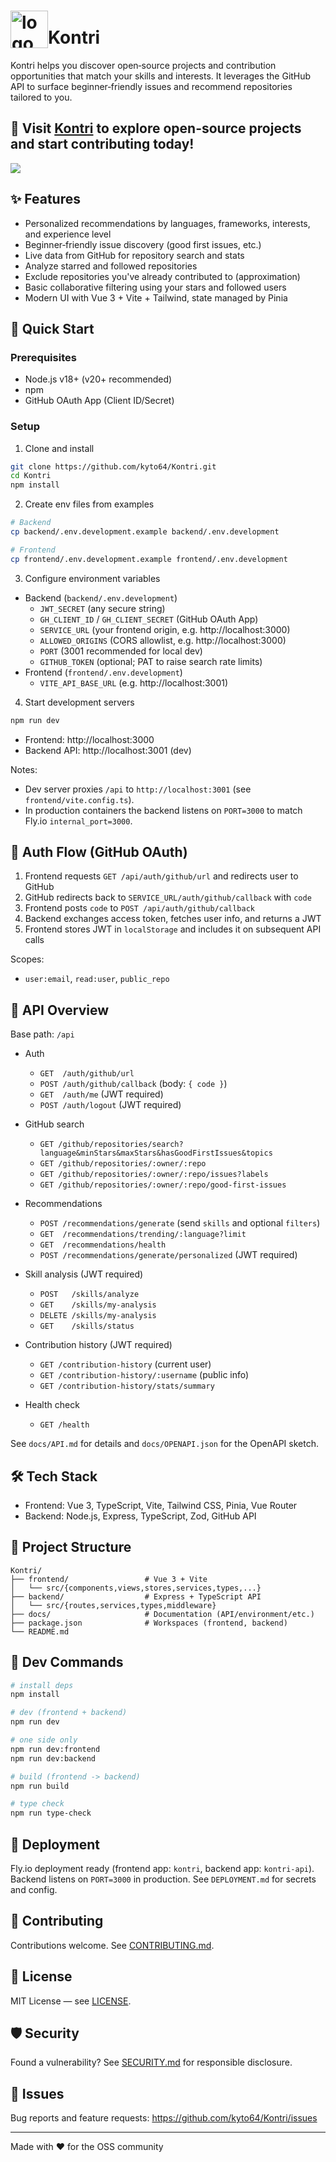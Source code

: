 # <img src="https://github.com/user-attachments/assets/b3caa1c3-3552-412f-8b1d-e57fac23701a" alt="logo" width="60" height="60" style="vertical-align: text-bottom;">Kontri

Kontri helps you discover open‑source projects and contribution opportunities that match your skills and interests. It leverages the GitHub API to surface beginner‑friendly issues and recommend repositories tailored to you.

## 🫵 Visit [Kontri](https://kontri.kyto64.com) to explore open-source projects and start contributing today!

<kbd><img src="https://github.com/user-attachments/assets/713d625b-874d-4e52-ae12-4b4fd4c3750c" /></kbd>

## ✨ Features

- Personalized recommendations by languages, frameworks, interests, and experience level
- Beginner‑friendly issue discovery (good first issues, etc.)
- Live data from GitHub for repository search and stats
- Analyze starred and followed repositories
- Exclude repositories you've already contributed to (approximation)
- Basic collaborative filtering using your stars and followed users
- Modern UI with Vue 3 + Vite + Tailwind, state managed by Pinia

## 🚀 Quick Start

### Prerequisites
- Node.js v18+ (v20+ recommended)
- npm
- GitHub OAuth App (Client ID/Secret)

### Setup

1) Clone and install
```bash
git clone https://github.com/kyto64/Kontri.git
cd Kontri
npm install
```

2) Create env files from examples
```bash
# Backend
cp backend/.env.development.example backend/.env.development

# Frontend
cp frontend/.env.development.example frontend/.env.development
```

3) Configure environment variables
- Backend (`backend/.env.development`)
  - `JWT_SECRET` (any secure string)
  - `GH_CLIENT_ID` / `GH_CLIENT_SECRET` (GitHub OAuth App)
  - `SERVICE_URL` (your frontend origin, e.g. http://localhost:3000)
  - `ALLOWED_ORIGINS` (CORS allowlist, e.g. http://localhost:3000)
  - `PORT` (3001 recommended for local dev)
  - `GITHUB_TOKEN` (optional; PAT to raise search rate limits)
- Frontend (`frontend/.env.development`)
  - `VITE_API_BASE_URL` (e.g. http://localhost:3001)

4) Start development servers
```bash
npm run dev
```
- Frontend: http://localhost:3000
- Backend API: http://localhost:3001 (dev)

Notes:
- Dev server proxies `/api` to `http://localhost:3001` (see `frontend/vite.config.ts`).
- In production containers the backend listens on `PORT=3000` to match Fly.io `internal_port=3000`.

## 🔐 Auth Flow (GitHub OAuth)

1. Frontend requests `GET /api/auth/github/url` and redirects user to GitHub
2. GitHub redirects back to `SERVICE_URL/auth/github/callback` with `code`
3. Frontend posts `code` to `POST /api/auth/github/callback`
4. Backend exchanges access token, fetches user info, and returns a JWT
5. Frontend stores JWT in `localStorage` and includes it on subsequent API calls

Scopes:
- `user:email`, `read:user`, `public_repo`

## 🧩 API Overview

Base path: `/api`

- Auth
  - `GET  /auth/github/url`
  - `POST /auth/github/callback` (body: `{ code }`)
  - `GET  /auth/me` (JWT required)
  - `POST /auth/logout` (JWT required)

- GitHub search
  - `GET /github/repositories/search?language&minStars&maxStars&hasGoodFirstIssues&topics`
  - `GET /github/repositories/:owner/:repo`
  - `GET /github/repositories/:owner/:repo/issues?labels`
  - `GET /github/repositories/:owner/:repo/good-first-issues`

- Recommendations
  - `POST /recommendations/generate` (send `skills` and optional `filters`)
  - `GET  /recommendations/trending/:language?limit`
  - `GET  /recommendations/health`
  - `POST /recommendations/generate/personalized` (JWT required)


- Skill analysis (JWT required)
  - `POST   /skills/analyze`
  - `GET    /skills/my-analysis`
  - `DELETE /skills/my-analysis`
  - `GET    /skills/status`

- Contribution history (JWT required)
  - `GET /contribution-history` (current user)
  - `GET /contribution-history/:username` (public info)
  - `GET /contribution-history/stats/summary`

- Health check
  - `GET /health`

See `docs/API.md` for details and `docs/OPENAPI.json` for the OpenAPI sketch.

## 🛠️ Tech Stack

- Frontend: Vue 3, TypeScript, Vite, Tailwind CSS, Pinia, Vue Router
- Backend: Node.js, Express, TypeScript, Zod, GitHub API

## 📁 Project Structure

```
Kontri/
├── frontend/                 # Vue 3 + Vite
│   └── src/{components,views,stores,services,types,...}
├── backend/                  # Express + TypeScript API
│   └── src/{routes,services,types,middleware}
├── docs/                     # Documentation (API/environment/etc.)
├── package.json              # Workspaces (frontend, backend)
└── README.md
```

## 🔧 Dev Commands

```bash
# install deps
npm install

# dev (frontend + backend)
npm run dev

# one side only
npm run dev:frontend
npm run dev:backend

# build (frontend -> backend)
npm run build

# type check
npm run type-check
```

## 🚢 Deployment

Fly.io deployment ready (frontend app: `kontri`, backend app: `kontri-api`).
Backend listens on `PORT=3000` in production. See `DEPLOYMENT.md` for secrets and config.

## 🤝 Contributing

Contributions welcome. See [CONTRIBUTING.md](CONTRIBUTING.md).

## 📄 License

MIT License — see [LICENSE](LICENSE).

## 🛡️ Security

Found a vulnerability? See [SECURITY.md](SECURITY.md) for responsible disclosure.

## 🐛 Issues

Bug reports and feature requests: https://github.com/kyto64/Kontri/issues

---

Made with ❤️ for the OSS community
